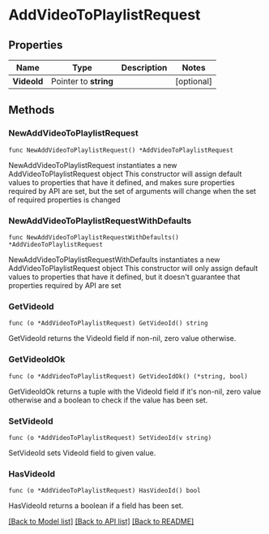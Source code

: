 # AddVideoToPlaylistRequest

## Properties

Name | Type | Description | Notes
------------ | ------------- | ------------- | -------------
**VideoId** | Pointer to **string** |  | [optional] 

## Methods

### NewAddVideoToPlaylistRequest

`func NewAddVideoToPlaylistRequest() *AddVideoToPlaylistRequest`

NewAddVideoToPlaylistRequest instantiates a new AddVideoToPlaylistRequest object
This constructor will assign default values to properties that have it defined,
and makes sure properties required by API are set, but the set of arguments
will change when the set of required properties is changed

### NewAddVideoToPlaylistRequestWithDefaults

`func NewAddVideoToPlaylistRequestWithDefaults() *AddVideoToPlaylistRequest`

NewAddVideoToPlaylistRequestWithDefaults instantiates a new AddVideoToPlaylistRequest object
This constructor will only assign default values to properties that have it defined,
but it doesn't guarantee that properties required by API are set

### GetVideoId

`func (o *AddVideoToPlaylistRequest) GetVideoId() string`

GetVideoId returns the VideoId field if non-nil, zero value otherwise.

### GetVideoIdOk

`func (o *AddVideoToPlaylistRequest) GetVideoIdOk() (*string, bool)`

GetVideoIdOk returns a tuple with the VideoId field if it's non-nil, zero value otherwise
and a boolean to check if the value has been set.

### SetVideoId

`func (o *AddVideoToPlaylistRequest) SetVideoId(v string)`

SetVideoId sets VideoId field to given value.

### HasVideoId

`func (o *AddVideoToPlaylistRequest) HasVideoId() bool`

HasVideoId returns a boolean if a field has been set.


[[Back to Model list]](../README.md#documentation-for-models) [[Back to API list]](../README.md#documentation-for-api-endpoints) [[Back to README]](../README.md)


